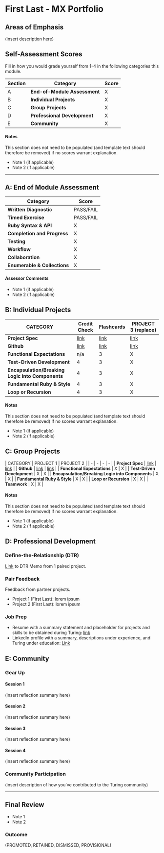 # First Last - MX Portfolio

## Areas of Emphasis

(insert description here)

## Self-Assessment Scores

Fill in how you would grade yourself from 1-4 in the following categories this module.

| Section | Category | Score |
| - | ----- | - |
| A | **End-of-Module Assessment** | X |
| B | **Individual Projects** | X |
| C | **Group Projects** | X |
| D | **Professional Development** | X |
| E | **Community** | X |

#### Notes

This section does not need to be populated (and template text should therefore be removed) if no scores warrant explanation.

*   Note 1 (if applicable)
*   Note 2 (if applicable)

------------------------------------------------

## A: End of Module Assessment

| Category | Score |
| ----- | - |
| **Written Diagnostic** | PASS/FAIL |
| **Timed Exercise** | PASS/FAIL |
| **Ruby Syntax & API** | X |
| **Completion and Progress** | X |
| **Testing** | X |
| **Workflow** | X |
| **Collaboration** | X |
| **Enumerable & Collections** | X |

#### Assessor Comments

*   Note 1 (if applicable)
*   Note 2 (if applicable)


## B: Individual Projects

| CATEGORY | Credit Check | Flashcards | PROJECT 3 (replace) |
| - | - | - | - |
| **Project Spec** | [link](http://backend.turing.io/module1/projects/credit_check) | [link](http://backend.turing.io/module1/projects/flashcards) | [link](http://example.com) |
| **Github** | [link](http://example.com) | [link](http://example.com) | [link](http://example.com) |
| **Functional Expectations** | n/a | 3 | X |
| **Test-Driven Development** | 4 | 3 | X |
| **Encapsulation/Breaking Logic into Components** | 4 | 3 | X |
| **Fundamental Ruby & Style** | 4 | 3 | X |
| **Loop or Recursion** | 4 | 3 | X |

#### Notes

This section does not need to be populated (and template text should therefore be removed) if no scores warrant explanation.

*   Note 1 (if applicable)
*   Note 2 (if applicable)


## C: Group Projects

| CATEGORY | PROJECT 1 | PROJECT 2 |
| - | - | - | - |
| **Project Spec** | [link](http://example.com) | [link](http://example.com) |
| **Github** | [link](http://example.com) | [link](http://example.com) |
| **Functional Expectations** | X | X |
| **Test-Driven Development** | X | X |
| **Encapsulation/Breaking Logic into Components** | X | X |
| **Fundamental Ruby & Style** | X | X |
| **Loop or Recursion** | X | X |
| **Teamwork** | X | X |

#### Notes

This section does not need to be populated (and template text should therefore be removed) if no scores warrant explanation.

*   Note 1 (if applicable)
*   Note 2 (if applicable)


## D: Professional Development

### Define-the-Relationship (DTR)

[Link](http://example.com) to DTR Memo from 1 paired project.

### Pair Feedback

Feedback from partner projects.

*   Project 1 (First Last): lorem ipsum
*   Project 2 (First Last): lorem ipsum

### Job Prep

*   Resume with a summary statement and placeholder for projects and skills to be obtained during Turing: [link](http://example.com)
*   LinkedIn profile with a summary, descriptions under experience, and Turing under education: [Link](http://example.com)



## E: Community

### Gear Up

#### Session 1
(insert reflection summary here)

#### Session 2
(insert reflection summary here)

#### Session 3
(insert reflection summary here)

#### Session 4
(insert reflection summary here)

### Community Participation
(insert description of how you've contributed to the Turing community)

-------------------------------------------------------------

## Final Review

*   Note 1
*   Note 2

### Outcome

(PROMOTED, RETAINED, DISMISSED, PROVISIONAL)

